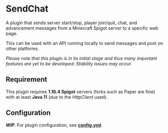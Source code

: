 # SendChat

A plugin that sends server start/stop, player join/quit, chat, and advancement messages from a Minecraft Spigot server to a specific web page.

This can be used with an API running locally to send messages and post on other platforms.

*Please note that this plugin is in its initial stage and thus many important features are yet to be developed. Stability issues may occur.*

## Requirement

This plugin requires **1.16.4 Spigot** servers (forks such as Paper are fine) with at least **Java 11** (due to the *HttpClient* used). 

## Configuration

***WIP***. For plugin configuration, see [**config.yml**](src/main/resources/config.yml).
